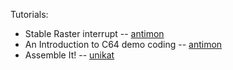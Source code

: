 Tutorials:

* Stable Raster interrupt -- [antimon](http://www.antimon.org/dl/c64/code/stable.txt)
* An Introduction to C64 demo coding -- [antimon](http://www.antimon.org/code/Linus/)
* Assemble It! -- [unikat](http://tnd64.unikat.sk/assemble_it1.html)
